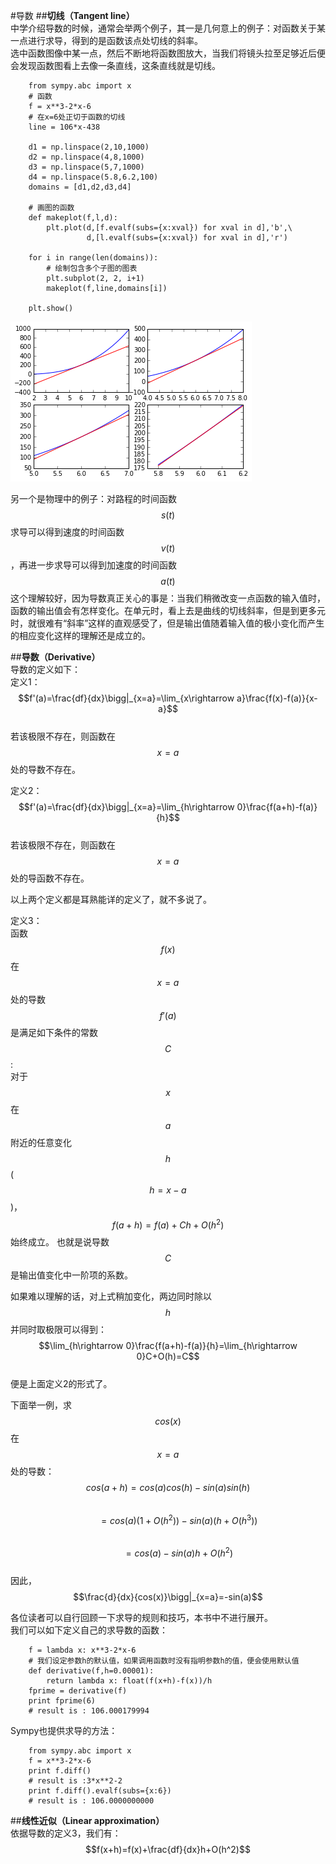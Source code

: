 #导数
##**切线（Tangent line）**  
中学介绍导数的时候，通常会举两个例子，其一是几何意上的例子：对函数关于某一点进行求导，得到的是函数该点处切线的斜率。  
选中函数图像中某一点，然后不断地将函数图放大，当我们将镜头拉至足够近后便会发现函数图看上去像一条直线，这条直线就是切线。  
```
	from sympy.abc import x
	# 函数
	f = x**3-2*x-6
	# 在x=6处正切于函数的切线
	line = 106*x-438

	d1 = np.linspace(2,10,1000)
	d2 = np.linspace(4,8,1000)
	d3 = np.linspace(5,7,1000)
	d4 = np.linspace(5.8,6.2,100)
	domains = [d1,d2,d3,d4]

	# 画图的函数
	def makeplot(f,l,d):
	    plt.plot(d,[f.evalf(subs={x:xval}) for xval in d],'b',\
	             d,[l.evalf(subs={x:xval}) for xval in d],'r')

	for i in range(len(domains)):
		# 绘制包含多个子图的图表
	    plt.subplot(2, 2, i+1)
	    makeplot(f,line,domains[i])

	plt.show()
```
![07-01 tangentline](images/07-01tangline.png)  

另一个是物理中的例子：对路程的时间函数$$s(t)$$求导可以得到速度的时间函数$$v(t)$$，再进一步求导可以得到加速度的时间函数$$a(t)$$这个理解较好，因为导数真正关心的事是：当我们稍微改变一点函数的输入值时，函数的输出值会有怎样变化。在单元时，看上去是曲线的切线斜率，但是到更多元时，就很难有“斜率”这样的直观感受了，但是输出值随着输入值的极小变化而产生的相应变化这样的理解还是成立的。    

##**导数（Derivative）**  
导数的定义如下：   
定义1：  
$$f'(a)=\frac{df}{dx}\bigg|_{x=a}=\lim_{x\rightarrow a}\frac{f(x)-f(a)}{x-a}$$   
若该极限不存在，则函数在$$x=a$$处的导数不存在。  

定义2：  
$$f'(a)=\frac{df}{dx}\bigg|_{x=a}=\lim_{h\rightarrow 0}\frac{f(a+h)-f(a)}{h}$$    
若该极限不存在，则函数在$$x=a$$处的导函数不存在。  

以上两个定义都是耳熟能详的定义了，就不多说了。  

定义3：  
函数$$f(x)$$在$$x=a$$处的导数$$f'(a)$$是满足如下条件的常数$$C$$:    
对于$$x$$在$$a$$附近的任意变化$$h$$($$h=x-a$$)，$$f(a+h)=f(a)+Ch+O(h^2)$$始终成立。 
也就是说导数$$C$$是输出值变化中一阶项的系数。    

如果难以理解的话，对上式稍加变化，两边同时除以$$h$$并同时取极限可以得到：   
$$\lim_{h\rightarrow 0}\frac{f(a+h)-f(a)}{h}=\lim_{h\rightarrow 0}C+O(h)=C$$  
便是上面定义2的形式了。    

下面举一例，求$$cos(x)$$在$$x=a$$处的导数：  
$$cos(a+h)=cos(a)cos(h)-sin(a)sin(h)$$  
$$\qquad = cos(a)(1+O(h^2))-sin(a)(h+O(h^3))$$  
$$\qquad = cos(a)-sin(a)h +O(h^2)$$  
因此，$$\frac{d}{dx}{cos(x)}\bigg|_{x=a}=-sin(a)$$    

各位读者可以自行回顾一下求导的规则和技巧，本书中不进行展开。    
我们可以如下定义自己的求导数的函数：  
```
	f = lambda x: x**3-2*x-6
	# 我们设定参数h的默认值，如果调用函数时没有指明参数h的值，便会使用默认值
	def derivative(f,h=0.00001):
		return lambda x: float(f(x+h)-f(x))/h
	fprime = derivative(f)
	print fprime(6)
	# result is : 106.000179994
```

Sympy也提供求导的方法：
```
	from sympy.abc import x
	f = x**3-2*x-6
	print f.diff()
	# result is :3*x**2-2
	print f.diff().evalf(subs={x:6})
	# result is : 106.0000000000
```

##**线性近似（Linear approximation）**  
依据导数的定义3，我们有：  
$$f(x+h)=f(x)+\frac{df}{dx}h+O(h^2)$$  



